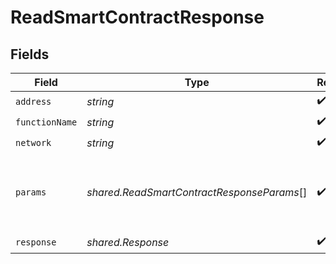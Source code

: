 # ReadSmartContractResponse


## Fields

| Field                                                                                              | Type                                                                                               | Required                                                                                           | Description                                                                                        | Example                                                                                            |
| -------------------------------------------------------------------------------------------------- | -------------------------------------------------------------------------------------------------- | -------------------------------------------------------------------------------------------------- | -------------------------------------------------------------------------------------------------- | -------------------------------------------------------------------------------------------------- |
| `address`                                                                                          | *string*                                                                                           | :heavy_check_mark:                                                                                 | N/A                                                                                                |                                                                                                    |
| `functionName`                                                                                     | *string*                                                                                           | :heavy_check_mark:                                                                                 | N/A                                                                                                |                                                                                                    |
| `network`                                                                                          | *string*                                                                                           | :heavy_check_mark:                                                                                 | N/A                                                                                                |                                                                                                    |
| `params`                                                                                           | *shared.ReadSmartContractResponseParams*[]                                                         | :heavy_check_mark:                                                                                 | Smart contract parameters.                                                                         | [<br/>"TestToken",<br/>"TEST",<br/>"1000000000000000000000000",<br/>"0x298e760768c8481780397eE28A127eAd584df4ee"<br/>] |
| `response`                                                                                         | *shared.Response*                                                                                  | :heavy_check_mark:                                                                                 | N/A                                                                                                |                                                                                                    |